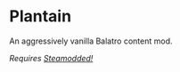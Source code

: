 # Plantain
 An aggressively vanilla Balatro content mod.

 *Requires [Steamodded!](https://github.com/Steamopollys/Steamodded)*
